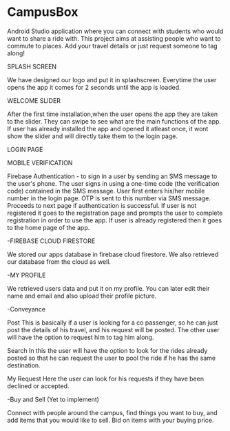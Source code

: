 # CampusBox
Android Studio application where you can connect with students who would want to share a ride with.
This project aims at assisting people who want to commute to places.
Add your travel details or just request someone to tag along!

                                                                    
SPLASH SCREEN

  We have designed our logo and put it in splashscreen.
  Everytime the user opens the app it comes for 2 seconds until the app is loaded.

WELCOME SLIDER

  After the first time installation,when the user opens the app they are taken to the slider.
  They can swipe to see what are the main functions of the app.
  If user has already installed the app and opened it atleast once, it wont show the slider and will directly take them to the login page.

LOGIN PAGE

  MOBILE VERIFICATION
  
   Firebase Authentication -  to sign in a user by sending an SMS message to the user's phone.
   The user signs in using a one-time code (the verification code) contained in the SMS message.
   User first enters his/her mobile number in the login page.
   OTP is sent to this number via SMS message. Proceeds to next page if authentication is successful.
   If user  is not registered it goes to the registration page and prompts the user to complete registration in order to use the app.
   If user is already registered then it goes to the home page of the app.


-FIREBASE CLOUD FIRESTORE

  We stored our apps database in firebase cloud firestore.
  We also retrieved our database from the cloud as well.


-MY PROFILE

  We retrieved users data and put it on my profile.
  You can later edit their name and email and also upload their profile picture.


-Conveyance

  Post
    This is basically if a user is looking for a co passenger, so he can just post the details of his travel, and his request will be posted. The other user will       have the option to request him to tag him along.

  Search
    In this the user will have the option to look for the rides already posted so that he can request the user to pool the ride if he has the same destination.

  My Request
    Here the user can look for his requests if they have been declined or accepted.


-Buy and Sell (Yet to implement)

  Connect with people around the campus, find things you want to buy, and add items that you would like to sell. 
  Bid on items with your buying price.


